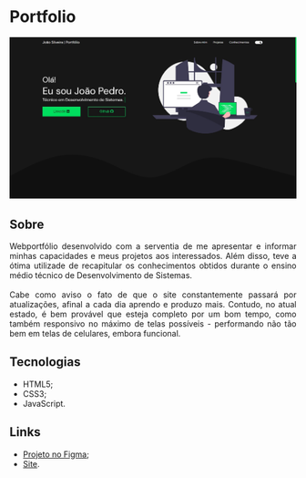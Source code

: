 # Portfolio
<img src="assets/images/portfolio.jpg">

## Sobre
<div align="justify">
<div>Webportfólio desenvolvido com a serventia de me apresentar e informar minhas capacidades e meus projetos aos interessados.
Além disso, teve a ótima utilizade de recapitular os conhecimentos obtidos durante o ensino médio técnico de Desenvolvimento de Sistemas.</div>
<br>
<div>Cabe como aviso o fato de que o site constantemente passará por atualizações, afinal a cada dia aprendo e produzo mais.
Contudo, no atual estado, é bem provável que esteja completo por um bom tempo, como também responsivo no máximo de telas possíveis - performando não tão bem em telas de celulares, embora funcional.</div>

## Tecnologias
- HTML5;
- CSS3;
- JavaScript.

## Links
- <a href="https://www.figma.com/file/D236qDbE2yRqwnmXro4GZU/Portfólio?node-id=0%3A1">Projeto no Figma</a>;
- <a href="https://joaosilveira.netlify.app">Site</a>.
